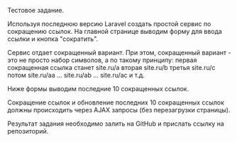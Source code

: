Тестовое задание.

Используя последнюю версию Laravel создать простой сервис по сокращению ссылок.
На главной странице выводим форму для ввода ссылки и кнопка "сократить".

Сервис отдает сокращенный вариант. При этом, сокращенный вариант - это не просто набор символов, а по такому принципу:
первая сокращенная ссылка станет site.ru/a
вторая site.ru/b
третья site.ru/c
потом site.ru/aa ... site.ru/ab ... site.ru/ac и т.д.

Ниже формы выводим последние 10 сокращенных ссылок.

Сокращение ссылок и обновление последних 10 сокращенных ссылок должны происходить через AJAX запросы (без перезагрузки страницы).

Результат задания необходимо залить на GitHub и прислать ссылку на репозиторий.
